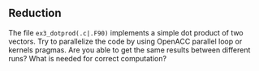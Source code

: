 ## Reduction

The file `ex3_dotprod(.c|.F90)` implements a simple dot product of two
vectors. Try to parallelize the code by using OpenACC parallel loop or kernels
pragmas. Are you able to get the same results between different runs? What is
needed for correct computation?




